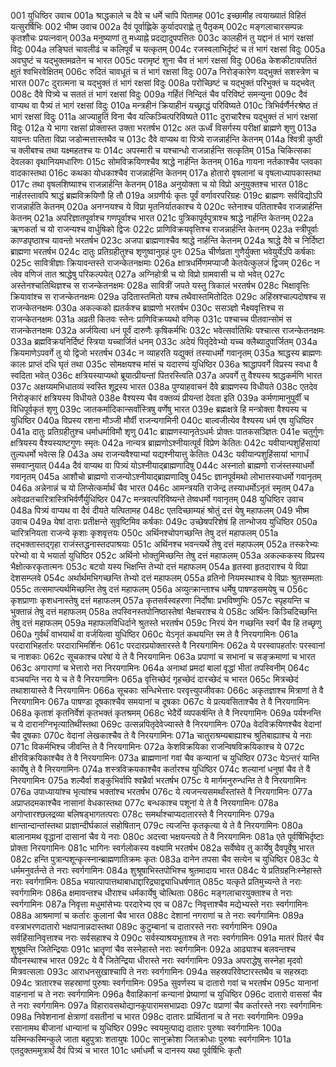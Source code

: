 001	युधिष्ठिर उवाच
001a	श्राद्धकाले च दैवे च धर्मे चापि पितामह
001c	इच्छामीह त्वयाख्यातं विहितं यत्सुरर्षिभिः
002	भीष्म उवाच
002a	दैवं पूर्वाह्णिके कुर्यादपराह्णे तु पैतृकम्
002c	मङ्गलाचारसम्पन्नः कृतशौचः प्रयत्नवान्
003a	मनुष्याणां तु मध्याह्ने प्रदद्यादुपपत्तितः
003c	कालहीनं तु यद्दानं तं भागं रक्षसां विदुः
004a	लङ्घितं चावलीढं च कलिपूर्वं च यत्कृतम्
004c	रजस्वलाभिर्दृष्टं च तं भागं रक्षसां विदुः
005a	अवघुष्टं च यद्भुक्तमव्रतेन च भारत
005c	परामृष्टं शुना चैव तं भागं रक्षसां विदुः
006a	केशकीटावपतितं क्षुतं श्वभिरवेक्षितम्
006c	रुदितं चावधूतं च तं भागं रक्षसां विदुः
007a	निरोङ्कारेण यद्भुक्तं सशस्त्रेण च भारत
007c	दुरात्मना च यद्भुक्तं तं भागं रक्षसां विदुः
008a	परोच्छिष्टं च यद्भुक्तं परिभुक्तं च यद्भवेत्
008c	दैवे पित्र्ये च सततं तं भागं रक्षसां विदुः
009a	गर्हितं निन्दितं चैव परिविष्टं समन्युना
009c	दैवं वाप्यथ वा पैत्र्यं तं भागं रक्षसां विदुः
010a	मन्त्रहीनं क्रियाहीनं यच्छ्राद्धं परिविष्यते
010c	त्रिभिर्वर्णैर्नरश्रेष्ठ तं भागं रक्षसां विदुः
011a	आज्याहुतिं विना चैव यत्किञ्चित्परिविष्यते
011c	दुराचारैश्च यद्भुक्तं तं भागं रक्षसां विदुः
012a	ये भागा रक्षसां प्रोक्तास्त उक्ता भरतर्षभ
012c	अत ऊर्ध्वं विसर्गस्य परीक्षां ब्राह्मणे शृणु
013a	यावन्तः पतिता विप्रा जडोन्मत्तास्तथैव च
013c	दैवे वाप्यथ वा पित्र्ये राजन्नार्हन्ति केतनम्
014a	श्वित्री कुष्ठी च क्लीबश्च तथा यक्ष्महतश्च यः
014c	अपस्मारी च यश्चान्धो राजन्नार्हन्ति सत्कृतिम्
015a	चिकित्सका देवलका वृथानियमधारिणः
015c	सोमविक्रयिणश्चैव श्राद्धे नार्हन्ति केतनम्
016a	गायना नर्तकाश्चैव प्लवका वादकास्तथा
016c	कथका योधकाश्चैव राजन्नार्हन्ति केतनम्
017a	होतारो वृषलानां च वृषलाध्यापकास्तथा
017c	तथा वृषलशिष्याश्च राजन्नार्हन्ति केतनम्
018a	अनुयोक्ता च यो विप्रो अनुयुक्तश्च भारत
018c	नार्हतस्तावपि श्राद्धं ब्रह्मविक्रयिणौ हि तौ
019a	अग्रणीर्यः कृतः पूर्वं वर्णावरपरिग्रहः
019c	ब्राह्मणः सर्वविद्योऽपि राजन्नार्हति केतनम्
020a	अनग्नयश्च ये विप्रा मृतनिर्यातकाश्च ये
020c	स्तेनाश्च पतिताश्चैव राजन्नार्हन्ति केतनम्
021a	अपरिज्ञातपूर्वाश्च गणपूर्वाश्च भारत
021c	पुत्रिकापूर्वपुत्राश्च श्राद्धे नार्हन्ति केतनम्
022a	ऋणकर्ता च यो राजन्यश्च वार्धुषिको द्विजः
022c	प्राणिविक्रयवृत्तिश्च राजन्नार्हन्ति केतनम्
023a	स्त्रीपूर्वाः काण्डपृष्ठाश्च यावन्तो भरतर्षभ
023c	अजपा ब्राह्मणाश्चैव श्राद्धे नार्हन्ति केतनम्
024a	श्राद्धे दैवे च निर्दिष्टा ब्राह्मणा भरतर्षभ
024c	दातुः प्रतिग्रहीतुश्च शृणुष्वानुग्रहं पुनः
025a	चीर्णव्रता गुणैर्युक्ता भवेयुर्येऽपि कर्षकाः
025c	सावित्रीज्ञाः क्रियावन्तस्ते राजन्केतनक्षमाः
026a	क्षात्रधर्मिणमप्याजौ केतयेत्कुलजं द्विजम्
026c	न त्वेव वणिजं तात श्राद्धेषु परिकल्पयेत्
027a	अग्निहोत्री च यो विप्रो ग्रामवासी च यो भवेत्
027c	अस्तेनश्चातिथिज्ञश्च स राजन्केतनक्षमः
028a	सावित्रीं जपते यस्तु त्रिकालं भरतर्षभ
028c	भिक्षावृत्तिः क्रियावांश्च स राजन्केतनक्षमः
029a	उदितास्तमितो यश्च तथैवास्तमितोदितः
029c	अहिंस्रश्चाल्पदोषश्च स राजन्केतनक्षमः
030a	अकल्कको ह्यतर्कश्च ब्राह्मणो भरतर्षभ
030c	ससञ्ज्ञो भैक्ष्यवृत्तिश्च स राजन्केतनक्षमः
031a	अव्रती कितवः स्तेनः प्राणिविक्रय्यथो वणिक्
031c	पश्चाच्च पीतवान्सोमं स राजन्केतनक्षमः
032a	अर्जयित्वा धनं पूर्वं दारुणैः कृषिकर्मभिः
032c	भवेत्सर्वातिथिः पश्चात्स राजन्केतनक्षमः
033a	ब्रह्मविक्रयनिर्दिष्टं स्त्रिया यच्चार्जितं धनम्
033c	अदेयं पितृदेवेभ्यो यच्च क्लैब्यादुपार्जितम्
034a	क्रियमाणेऽपवर्गे तु यो द्विजो भरतर्षभ
034c	न व्याहरति यद्युक्तं तस्याधर्मो गवानृतम्
035a	श्राद्धस्य ब्राह्मणः कालः प्राप्तं दधि घृतं तथा
035c	सोमक्षयश्च मांसं च यदारण्यं युधिष्ठिर
036a	श्राद्धापवर्गे विप्रस्य स्वधा वै स्वदिता भवेत्
036c	क्षत्रियस्याप्यथो ब्रूयात्प्रीयन्तां पितरस्त्विति
037a	अपवर्गे तु वैश्यस्य श्राद्धकर्मणि भारत
037c	अक्षय्यमभिधातव्यं स्वस्ति शूद्रस्य भारत
038a	पुण्याहवाचनं दैवे ब्राह्मणस्य विधीयते
038c	एतदेव निरोङ्कारं क्षत्रियस्य विधीयते
038e	वैश्यस्य चैव वक्तव्यं प्रीयन्तां देवता इति
039a	कर्मणामानुपूर्वीं च विधिपूर्वकृतं शृणु
039c	जातकर्मादिकान्सर्वांस्त्रिषु वर्णेषु भारत
039e	ब्रह्मक्षत्रे हि मन्त्रोक्ता वैश्यस्य च युधिष्ठिर
040a	विप्रस्य रशना मौञ्जी मौर्वी राजन्यगामिनी
040c	बाल्वजीत्येव वैश्यस्य धर्म एष युधिष्ठिर
041a	दातुः प्रतिग्रहीतुश्च धर्माधर्माविमौ शृणु
041c	ब्राह्मणस्यानृतेऽधर्मः प्रोक्तः पातकसञ्ज्ञितः
041e	चतुर्गुणः क्षत्रियस्य वैश्यस्याष्टगुणः स्मृतः
042a	नान्यत्र ब्राह्मणोऽश्नीयात्पूर्वं विप्रेण केतितः
042c	यवीयान्पशुहिंसायां तुल्यधर्मो भवेत्स हि
043a	अथ राजन्यवैश्याभ्यां यद्यश्नीयात्तु केतितः
043c	यवीयान्पशुहिंसायां भागार्धं समवाप्नुयात्
044a	दैवं वाप्यथ वा पित्र्यं योऽश्नीयाद्ब्राह्मणादिषु
044c	अस्नातो ब्राह्मणो राजंस्तस्याधर्मो गवानृतम्
045a	आशौचो ब्राह्मणो राजन्योऽश्नीयाद्ब्राह्मणादिषु
045c	ज्ञानपूर्वमथो लोभात्तस्याधर्मो गवानृतम्
046a	अन्नेनान्नं च यो लिप्सेत्कर्मार्थं चैव भारत
046c	आमन्त्रयति राजेन्द्र तस्याधर्मोऽनृतं स्मृतम्
047a	अवेदव्रतचारित्रास्त्रिभिर्वर्णैर्युधिष्ठिर
047c	मन्त्रवत्परिविष्यन्ते तेष्वधर्मो गवानृतम्
048	युधिष्ठिर उवाच
048a	पित्र्यं वाप्यथ वा दैवं दीयते यत्पितामह
048c	एतदिच्छाम्यहं श्रोतुं दत्तं येषु महाफलम्
049	भीष्म उवाच
049a	येषां दाराः प्रतीक्षन्ते सुवृष्टिमिव कर्षकाः
049c	उच्छेषपरिशेषं हि तान्भोजय युधिष्ठिर
050a	चारित्रनियता राजन्ये कृशाः कृशवृत्तयः
050c	अर्थिनश्चोपगच्छन्ति तेषु दत्तं महाफलम्
051a	तद्भक्तास्तद्गृहा राजंस्तद्धनास्तदपाश्रयाः
051c	अर्थिनश्च भवन्त्यर्थे तेषु दत्तं महाफलम्
052a	तस्करेभ्यः परेभ्यो वा ये भयार्ता युधिष्ठिर
052c	अर्थिनो भोक्तुमिच्छन्ति तेषु दत्तं महाफलम्
053a	अकल्ककस्य विप्रस्य भैक्षोत्करकृतात्मनः
053c	बटवो यस्य भिक्षन्ति तेभ्यो दत्तं महाफलम्
054a	हृतस्वा हृतदाराश्च ये विप्रा देशसम्प्लवे
054c	अर्थार्थमभिगच्छन्ति तेभ्यो दत्तं महाफलम्
055a	व्रतिनो नियमस्थाश्च ये विप्राः श्रुतसम्मताः
055c	तत्समाप्त्यर्थमिच्छन्ति तेषु दत्तं महाफलम्
056a	अव्युत्क्रान्ताश्च धर्मेषु पाषण्डसमयेषु च
056c	कृशप्राणाः कृशधनास्तेषु दत्तं महाफलम्
057a	कृतसर्वस्वहरणा निर्दोषाः प्रभविष्णुभिः
057c	स्पृहयन्ति च भुक्तान्नं तेषु दत्तं महाफलम्
058a	तपस्विनस्तपोनिष्ठास्तेषां भैक्षचराश्च ये
058c	अर्थिनः किञ्चिदिच्छन्ति तेषु दत्तं महाफलम्
059a	महाफलविधिर्दाने श्रुतस्ते भरतर्षभ
059c	निरयं येन गच्छन्ति स्वर्गं चैव हि तच्छृणु
060a	गुर्वर्थं वाभयार्थं वा वर्जयित्वा युधिष्ठिर
060c	येऽनृतं कथयन्ति स्म ते वै निरयगामिनः
061a	परदाराभिहर्तारः परदाराभिमर्शिनः
061c	परदारप्रयोक्तारस्ते वै निरयगामिनः
062a	ये परस्वापहर्तारः परस्वानां च नाशकाः
062c	सूचकाश्च परेषां ये ते वै निरयगामिनः
063a	प्रपाणां च सभानां च सङ्क्रमाणां च भारत
063c	अगाराणां च भेत्तारो नरा निरयगामिनः
064a	अनाथां प्रमदां बालां वृद्धां भीतां तपस्विनीम्
064c	वञ्चयन्ति नरा ये च ते वै निरयगामिनः
065a	वृत्तिच्छेदं गृहच्छेदं दारच्छेदं च भारत
065c	मित्रच्छेदं तथाशायास्ते वै निरयगामिनः
066a	सूचकाः सन्धिभेत्तारः परवृत्त्युपजीवकाः
066c	अकृतज्ञाश्च मित्राणां ते वै निरयगामिनः
067a	पाषण्डा दूषकाश्चैव समयानां च दूषकाः
067c	ये प्रत्यवसिताश्चैव ते वै निरयगामिनः
068a	कृताशं कृतनिर्वेशं कृतभक्तं कृतश्रमम्
068c	भेदैर्ये व्यपकर्षन्ति ते वै निरयगामिनः
069a	पर्यश्नन्ति च ये दारानग्निभृत्यातिथींस्तथा
069c	उत्सन्नपितृदेवेज्यास्ते वै निरयगामिनः
070a	वेदविक्रयिणश्चैव वेदानां चैव दूषकाः
070c	वेदानां लेखकाश्चैव ते वै निरयगामिनः
071a	चातुराश्रम्यबाह्याश्च श्रुतिबाह्याश्च ये नराः
071c	विकर्मभिश्च जीवन्ति ते वै निरयगामिनः
072a	केशविक्रयिका राजन्विषविक्रयिकाश्च ये
072c	क्षीरविक्रयिकाश्चैव ते वै निरयगामिनः
073a	ब्राह्मणानां गवां चैव कन्यानां च युधिष्ठिर
073c	येऽन्तरं यान्ति कार्येषु ते वै निरयगामिनः
074a	शस्त्रविक्रयकाश्चैव कर्तारश्च युधिष्ठिर
074c	शल्यानां धनुषां चैव ते वै निरयगामिनः
075a	शल्यैर्वा शङ्कुभिर्वापि श्वभ्रैर्वा भरतर्षभ
075c	ये मार्गमनुरुन्धन्ति ते वै निरयगामिनः
076a	उपाध्यायांश्च भृत्यांश्च भक्तांश्च भरतर्षभ
076c	ये त्यजन्त्यसमर्थांस्तांस्ते वै निरयगामिनः
077a	अप्राप्तदमकाश्चैव नासानां वेधकास्तथा
077c	बन्धकाश्च पशूनां ये ते वै निरयगामिनः
078a	अगोप्तारश्छलद्रव्या बलिषड्भागतत्पराः
078c	समर्थाश्चाप्यदातारस्ते वै निरयगामिनः
079a	क्षान्तान्दान्तांस्तथा प्राज्ञान्दीर्घकालं सहोषितान्
079c	त्यजन्ति कृतकृत्या ये ते वै निरयगामिनः
080a	बालानामथ वृद्धानां दासानां चैव ये नराः
080c	अदत्त्वा भक्षयन्त्यग्रे ते वै निरयगामिनः
081a	एते पूर्वर्षिभिर्दृष्टाः प्रोक्ता निरयगामिनः
081c	भागिनः स्वर्गलोकस्य वक्ष्यामि भरतर्षभ
082a	सर्वेष्वेव तु कार्येषु दैवपूर्वेषु भारत
082c	हन्ति पुत्रान्पशून्कृत्स्नान्ब्राह्मणातिक्रमः कृतः
083a	दानेन तपसा चैव सत्येन च युधिष्ठिर
083c	ये धर्ममनुवर्तन्ते ते नराः स्वर्गगामिनः
084a	शुश्रूषाभिस्तपोभिश्च श्रुतमादाय भारत
084c	ये प्रतिग्रहनिःस्नेहास्ते नराः स्वर्गगामिनः
085a	भयात्पापात्तथाबाधाद्दारिद्र्याद्व्याधिधर्षणात्
085c	यत्कृते प्रतिमुच्यन्ते ते नराः स्वर्गगामिनः
086a	क्षमावन्तश्च धीराश्च धर्मकार्येषु चोत्थिताः
086c	मङ्गलाचारयुक्ताश्च ते नराः स्वर्गगामिनः
087a	निवृत्ता मधुमांसेभ्यः परदारेभ्य एव च
087c	निवृत्ताश्चैव मद्येभ्यस्ते नराः स्वर्गगामिनः
088a	आश्रमाणां च कर्तारः कुलानां चैव भारत
088c	देशानां नगराणां च ते नराः स्वर्गगामिनः
089a	वस्त्राभरणदातारो भक्षपानान्नदास्तथा
089c	कुटुम्बानां च दातारस्ते नराः स्वर्गगामिनः
090a	सर्वहिंसानिवृत्ताश्च नराः सर्वसहाश्च ये
090c	सर्वस्याश्रयभूताश्च ते नराः स्वर्गगामिनः
091a	मातरं पितरं चैव शुश्रूषन्ति जितेन्द्रियाः
091c	भ्रातॄणां चैव सस्नेहास्ते नराः स्वर्गगामिनः
092a	आढ्याश्च बलवन्तश्च यौवनस्थाश्च भारत
092c	ये वै जितेन्द्रिया धीरास्ते नराः स्वर्गगामिनः
093a	अपराद्धेषु सस्नेहा मृदवो मित्रवत्सलाः
093c	आराधनसुखाश्चापि ते नराः स्वर्गगामिनः
094a	सहस्रपरिवेष्टारस्तथैव च सहस्रदाः
094c	त्रातारश्च सहस्राणां पुरुषाः स्वर्गगामिनः
095a	सुवर्णस्य च दातारो गवां च भरतर्षभ
095c	यानानां वाहनानां च ते नराः स्वर्गगामिनः
096a	वैवाहिकानां कन्यानां प्रेष्याणां च युधिष्ठिर
096c	दातारो वाससां चैव ते नराः स्वर्गगामिनः
097a	विहारावसथोद्यानकूपारामसभाप्रदाः
097c	वप्राणां चैव कर्तारस्ते नराः स्वर्गगामिनः
098a	निवेशनानां क्षेत्राणां वसतीनां च भारत
098c	दातारः प्रार्थितानां च ते नराः स्वर्गगामिनः
099a	रसानामथ बीजानां धान्यानां च युधिष्ठिर
099c	स्वयमुत्पाद्य दातारः पुरुषाः स्वर्गगामिनः
100a	यस्मिन्कस्मिन्कुले जाता बहुपुत्राः शतायुषः
100c	सानुक्रोशा जितक्रोधाः पुरुषाः स्वर्गगामिनः
101a	एतदुक्तममुत्रार्थं दैवं पित्र्यं च भारत
101c	धर्माधर्मौ च दानस्य यथा पूर्वर्षिभिः कृतौ
